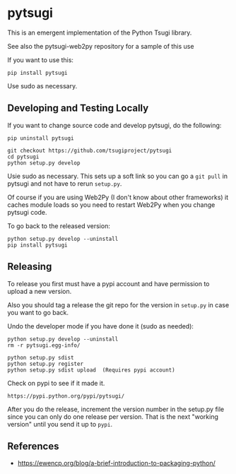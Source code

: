 # pytsugi

This is an emergent implementation of the Python Tsugi library.

See also the pytsugi-web2py repository for a sample of this use

If you want to use this:

    pip install pytsugi

Use sudo as necessary.

Developing and Testing Locally
------------------------------

If you want to change source code and develop pytsugi, do the following:

    pip uninstall pytsugi

    git checkout https://github.com/tsugiproject/pytsugi
    cd pytsugi
    python setup.py develop

Usie sudo as necessary.  This sets up a soft link so you can go
a `git pull` in pytsugi and not have to rerun `setup.py`.

Of course if you are using Web2Py (I don't know about other
frameworks) it caches module loads so you need to restart Web2Py
when you change pytsugi code.

To go back to the released version:

    python setup.py develop --uninstall
    pip install pytsugi

Releasing
---------

To release you first must have a pypi account and have permission to upload
a new version.

Also you should tag a release the git repo for the version in `setup.py`
in case you want to go back.

Undo the developer mode if you have done it (sudo as needed):

    python setup.py develop --uninstall
    rm -r pytsugi.egg-info/

    python setup.py sdist
    python setup.py register
    python setup.py sdist upload  (Requires pypi account)

Check on pypi to see if it made it.

    https://pypi.python.org/pypi/pytsugi/

After you do the release, increment the version number in the setup.py file since
you can only do one release per version.  That is the next "working version" until
you send it up to `pypi`.

References
----------

* https://ewencp.org/blog/a-brief-introduction-to-packaging-python/


